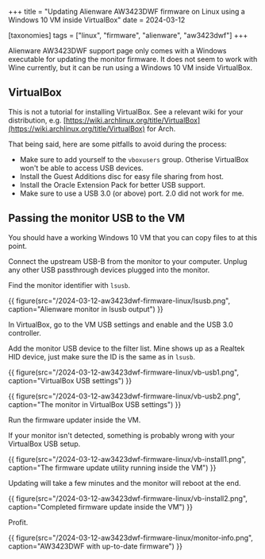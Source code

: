 +++
title = "Updating Alienware AW3423DWF firmware on Linux using a Windows 10 VM inside VirtualBox"
date = 2024-03-12

[taxonomies]
tags = ["linux", "firmware", "alienware", "aw3423dwf"]
+++

Alienware AW3423DWF support page only comes with a Windows executable for updating the monitor firmware. It does not seem to work with Wine currently, but it can be run using a Windows 10 VM inside VirtualBox.

<!-- more -->

## VirtualBox

This is not a tutorial for installing VirtualBox. See a relevant wiki for your distribution, e.g. [https://wiki.archlinux.org/title/VirtualBox](https://wiki.archlinux.org/title/VirtualBox) for Arch.

That being said, here are some pitfalls to avoid during the process:

- Make sure to add yourself to the `vboxusers` group. Otherise VirtualBox won't be able to access USB devices.
- Install the Guest Additions disc for easy file sharing from host. 
- Install the Oracle Extension Pack for better USB support.
- Make sure to use a USB 3.0 (or above) port. 2.0 did not work for me.

## Passing the monitor USB to the VM

You should have a working Windows 10 VM that you can copy files to at this point.

Connect the upstream USB-B from the monitor to your computer. Unplug any other USB passthrough devices plugged into the monitor.

Find the monitor identifier with `lsusb`.

{{ figure(src="/2024-03-12-aw3423dwf-firmware-linux/lsusb.png", caption="Alienware monitor in lsusb output") }}

In VirtualBox, go to the VM USB settings and enable and the USB 3.0 controller.

Add the monitor USB device to the filter list. Mine shows up as a Realtek HID device, just make sure the ID is the same as in `lsusb`.

{{ figure(src="/2024-03-12-aw3423dwf-firmware-linux/vb-usb1.png", caption="VirtualBox USB settings") }}

{{ figure(src="/2024-03-12-aw3423dwf-firmware-linux/vb-usb2.png", caption="The monitor in VirtualBox USB settings") }}

Run the firmware updater inside the VM.

If your monitor isn't detected, something is probably wrong with your VirtualBox USB setup.

{{ figure(src="/2024-03-12-aw3423dwf-firmware-linux/vb-install1.png", caption="The firmware update utility running inside the VM") }}

Updating will take a few minutes and the monitor will reboot at the end.

{{ figure(src="/2024-03-12-aw3423dwf-firmware-linux/vb-install2.png", caption="Completed firmware update inside the VM") }}

Profit.

{{ figure(src="/2024-03-12-aw3423dwf-firmware-linux/monitor-info.png", caption="AW3423DWF with up-to-date firmware") }}

